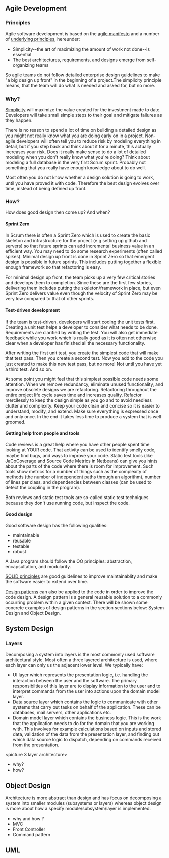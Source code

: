 ## Agile Development 
### Principles
Agile software development is based on the [agile manifesto](http://agilemanifesto.org/) and a number of [underlying principles](http://agilemanifesto.org/principles.html), hereunder:
- Simplicity--the art of maximizing the amount of work not done--is essential
- The best architectures, requirements, and designs emerge from self-organizing teams

So agile teams do not follow detailed enterprise design guidelines to make "a big design up front" in the beginning of a project.The simplicity principle means, that the team will do what is needed and asked for, but no more. 

### Why?
[Simplicity](http://www.extremeprogramming.org/values.html) will maximize the value created for the investment made to date. Developers will take small simple steps to their goal and mitigate failures as they happen.

There is no reason to spend a lot of time on building a detailed design as you might not really know what you are doing early on in a project. Non-agile developers will often tell you to reduce risk by modeling everything in detail, but if you step back and think about it for a minute, this actually increases your risk. Does it really make sense to do a lot of detailed modeling when you don't really know what you're doing? Think about modeling a full database in the very first Scrum sprint. Probably not something that you really have enough knowledge about to do well.

Most often you do not know whether a design solution is going to work, until you have proved it with code. Therefore the best design evolves over time, instead of being defined up front.

### How?
How does good design then come up? And when? 

#### Sprint Zero 
In Scrum there is often a Sprint Zero which is used to create the basic skeleton and infrastructure for the project (e.g setting up github and servers) so that future sprints can add incremental business value in an efficient way. You may need to do some research experiments (often called spikes). Minimal design up front is done in Sprint Zero so that emergent design is possible in future sprints. This includes putting together a flexible enough framework so that refactoring is easy.

For minimal design up front, the team picks up a very few critical stories and develops them to completion. Since these are the first few stories, delivering them includes putting the skeleton/framework in place, but even Sprint Zero delivers value even though the velocity of Sprint Zero may be very low compared to that of other sprints.

#### Test-driven development
If the team is test-driven, developers will start coding the unit tests first. Creating a unit test helps a developer to  consider what needs to be done. Requirements are clarified by writing the test. You will also get immediate feedback while you work which is really good as it is often not otherwise clear when a developer has finished all the necessary functionality. 

After writing the first unit test, you create the simplest code that will make that test pass. Then you create a second test. Now you add to the code you just created to make this new test pass, but no more! Not until you have yet a third test. And so on.

At some point you might feel that this simplest possible code needs some attention. When we remove redundancy, eliminate unused functionality, and improve obsolete designs we are refactoring. Refactoring throughout the entire project life cycle saves time and increases quality. Refactor mercilessly to keep the design simple as you go and to avoid needless clutter and complexity. Keep your code clean and concise so it is easier to understand, modify, and extend. Make sure everything is expressed once and only once. In the end it takes less time to produce a system that is well groomed.

#### Getting help from people and tools
Code reviews is a great help where you have other people spent time looking at YOUR code. That activity can be used to identify smelly code, maybe find bugs, and ways to improve your code.
Static test tools (like JaCoCoverage and Source Code Metrics in Netbeans) can give you hints about the parts of the code where there is room for improvement. Such tools show metrics for a number of things such as the complexity of methods (the number of independent paths through an algorithm), number of lines per class, and dependencies between classes (can be used to detect the coupling in the program).

Both reviews and static test tools are so-called static test techniques because they don't use running code, but inspect the code.
 
#### Good design
Good sóftware design has the following qualities:
- maintainable
- reusable
- testable
- robust 

A Java program should follow the OO principles: abstraction, encapsultation, and modularity.

[SOLID principles](https://en.wikipedia.org/wiki/SOLID_(object-oriented_design)) are good guidelines to improve maintainablity and make the software easier to extend over time.

[Design patterns](https://en.wikipedia.org/wiki/Software_design_pattern) can also be applied to the code in order to improve the code design. A design pattern is a general reusable solution to a commonly occurring problem within a given context. 
There will be shown some concrete examples of design patterns  in the section sections below: System Design and Object Design.

## System Design 
### Layers
Decomposing a system into layers is the most commonly used software architectural style. Most often a three layered architecture is used, where each layer can only us the adjacent lower level. 
We typically have:
- UI layer which represents the presentation logic, i.e. handling the interaction between the user and the software. The primary responsibilties of this layer are to display information to the user and to interpret commands from the user into actions upon the domain model layer.
- Data source layer which contains the logic to communicate with other systems that carry out tasks on behalf of the application. These can be databases, mail servers, other applications etc.
- Domain model layer which contains the business logic. This is the work that the application needs to do for the domain that you are working with. This involves for example calculations based on inputs and stored data, validation of the data from the presentation layer, and finding out which data source logic to dispatch, depending on commands received from the presentation.

<picture 3 layer architecture>

- why?
- how?

## Object Design
Architecture is more abstract than design and has focus on decomposing a system into smaller modules (subsystems or layers) whereas object design is more about how a specify module/subsystem/layer is implemented.
- why and how ?
- MVC
- Front Controller
- Command pattern

## UML
